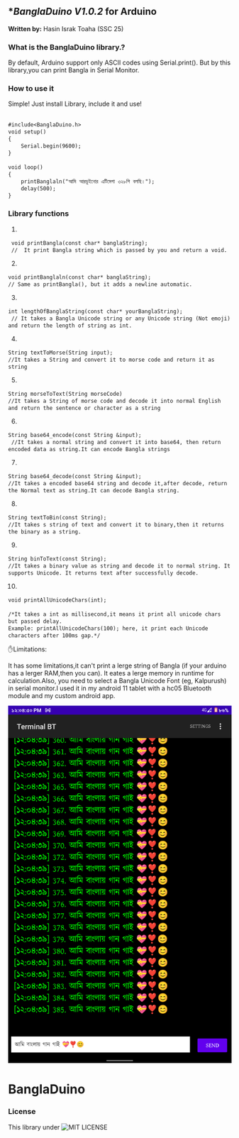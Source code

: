 ## **BanglaDuino V1.0.2* for Arduino

**Written by:** Hasin Israk Toaha (SSC 25) 

### **What is the BanglaDuino library.?**

By default, Arduino support only ASCII codes using Serial.print(). But by this library,you can print Bangla in Serial Monitor.

### **How to use it**

Simple! Just install Library, include it and use!

```Arduino

#include<BanglaDuino.h>
void setup()
{
    Serial.begin(9600);
}

void loop()
{
    printBanglaln("আমি আরডুইনোর এটিমেগা ৩২৮পি বলছি।");
    delay(500);
}

```


### **Library functions**

1)
```Arduino
 void printBangla(const char* banglaString);
 //  It print Bangla string which is passed by you and return a void.
```

2)
```Arduino
void printBanglaln(const char* banglaString);
// Same as printBangla(), but it adds a newline automatic.
```

3)
```Arduino
int lengthOfBanglaString(const char* yourBanglaString);
 // It takes a Bangla Unicode string or any Unicode string (Not emoji) and return the length of string as int.
```

4)
```Arduino
String textToMorse(String input);
//It takes a String and convert it to morse code and return it as string

```

5)
```Arduino
String morseToText(String morseCode)
//It takes a String of morse code and decode it into normal English and return the sentence or character as a string

```

6)
```Arduino
String base64_encode(const String &input);
 //It takes a normal string and convert it into base64, then return encoded data as string.It can encode Bangla strings
 ```
 
 7)
 ```Arduino
String base64_decode(const String &input);
//It takes a encoded base64 string and decode it,after decode, return the Normal text as string.It can decode Bangla string.
```
8)
```Arduino
String textToBin(const String);
//It takes s string of text and convert it to binary,then it returns the binary as a string.
```
9) 
```Arduino
String binToText(const String);
//It takes a binary value as string and decode it to normal string. It supports Unicode. It returns text after successfully decode.
```
10)
```
void printAllUnicodeChars(int);

/*It takes a int as millisecond,it means it print all unicode chars but passed delay.
Example: printAllUnicodeChars(100); here, it print each Unicode characters after 100ms gap.*/
```


✋Limitations:

It has some limitations,it can't print a lerge string of Bangla (if your arduino has a lerger RAM,then you can). It eates a lerge memory in runtime for calculation.Also, you need to select a Bangla Unicode Font (eg, Kalpurush) in serial monitor.I used it in my android 11 tablet with a hc05 Bluetooth module and my custom android app.

![Image of a output by BanglaDuino](https://github.com/toaha63/BanglaDuino/blob/master/Screenshot.png?raw=true)
# BanglaDuino





### **License**
This library under ![MIT LICENSE](https://github.com/toaha63/BanglaDuino/blob/master/LICENSE)


